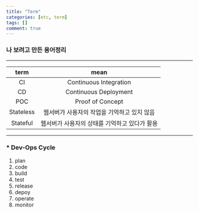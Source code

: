```yaml
---
title: "Term"
categories: [etc, term]
tags: []
comment: true
---
```

### 나 보려고 만든 용어정리
---
| term | mean |
|:---:|:---:|
| CI | Continuous Integration|
| CD | Continuous Deployment |
| POC | Proof of Concept |
| Stateless|  웹서버가 사용자의 작업을 기억하고 있지 않음 |
|Stateful |  웹서버가 사용자의 상태를  기억하고 있다가 활용| 


---

### * Dev-Ops Cycle
1. plan
2. code
3. build
4. test
5. release
6. depoy
7. operate
8. monitor